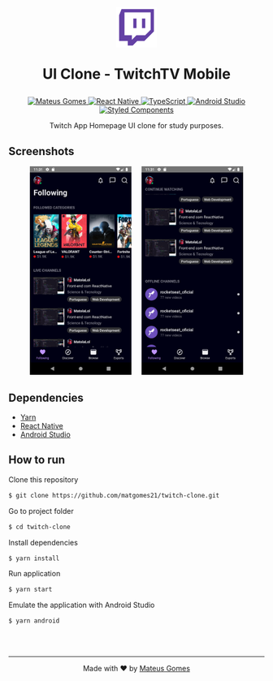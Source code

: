 <h1 align="center">
  <img src="./.github/twitch-icon.webp" width=80px />

  UI Clone - TwitchTV Mobile
</h1>

<p align="center">
  <a href="https://ww.linkedin.com/in/matgomes21/">
    <img alt="Mateus Gomes" src="https://img.shields.io/badge/-Mateus%20Gomes-blue?style=flat&logo=Linkedin&logoColor=white" />
  </a>
  <a href="" >
    <img alt="React Native" src="https://img.shields.io/badge/-React%20Native-black?style=flat&logo=react&logoColor=white" />
  </a>
  <a href="" >
    <img alt="TypeScript" src="https://img.shields.io/badge/-TypeScript-informational?style=flat&logo=typescript&logoColor=white" />
  </a>
  <a href="" >
    <img alt="Android Studio" src="https://img.shields.io/badge/-Android%20Studio-g?style=flat&logo=android-studio&logoColor=white" />
  </a>
  <a href="" >
    <img alt="Styled Components" src="https://img.shields.io/badge/-Styled%20Components-ff69b4?style=flat&logo=styled-components&logoColor=white" />
  </a>
</p>

<p align="center">
  Twitch App Homepage UI clone for study purposes.
</p>



## Screenshots

<p align="center" >
  <img src="./.github/screen1.png" width=200px />
  &nbsp&nbsp&nbsp
  <img src="./.github/screen2.png" width=200px />
</p>

## Dependencies

- [Yarn](https://yarnpkg.com/)
- [React Native](https://reactnative.dev/)
- [Android Studio](https://developer.android.com/studio)

## How to run

Clone this repository
```bash
$ git clone https://github.com/matgomes21/twitch-clone.git
```
Go to project folder
```bash
$ cd twitch-clone
```
Install dependencies
```bash
$ yarn install
```
Run application
```bash
$ yarn start
```
Emulate the application with Android Studio
```bash
$ yarn android
```
<br><br>

---
<p align="center">
  Made with ❤︎ by <a href="http://github.com/matgomes21">Mateus Gomes</a>
</p>
